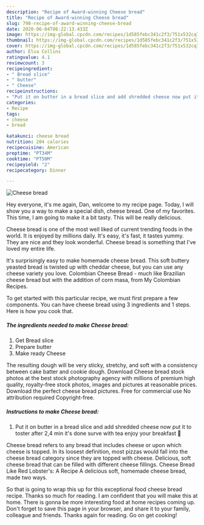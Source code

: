 ```yaml
---
description: "Recipe of Award-winning Cheese bread"
title: "Recipe of Award-winning Cheese bread"
slug: 798-recipe-of-award-winning-cheese-bread
date: 2020-06-04T06:22:13.433Z
image: https://img-global.cpcdn.com/recipes/1d585febc341c2f3/751x532cq70/cheese-bread-recipe-main-photo.jpg
thumbnail: https://img-global.cpcdn.com/recipes/1d585febc341c2f3/751x532cq70/cheese-bread-recipe-main-photo.jpg
cover: https://img-global.cpcdn.com/recipes/1d585febc341c2f3/751x532cq70/cheese-bread-recipe-main-photo.jpg
author: Elva Collins
ratingvalue: 4.1
reviewcount: 3
recipeingredient:
- " Bread slice"
- " butter"
- " Cheese"
recipeinstructions:
- "Put it on butter in a bread slice and add shredded cheese now put it to toster after 2,4 min it&#39;s done surve with tea enjoy your breakfast 🥰"
categories:
- Recipe
tags:
- cheese
- bread

katakunci: cheese bread 
nutrition: 204 calories
recipecuisine: American
preptime: "PT34M"
cooktime: "PT50M"
recipeyield: "2"
recipecategory: Dinner

---
```



![Cheese bread](https://img-global.cpcdn.com/recipes/1d585febc341c2f3/751x532cq70/cheese-bread-recipe-main-photo.jpg)

Hey everyone, it's me again, Dan, welcome to my recipe page. Today, I will show you a way to make a special dish, cheese bread. One of my favorites. This time, I am going to make it a bit tasty. This will be really delicious.

Cheese bread is one of the most well liked of current trending foods in the world. It is enjoyed by millions daily. It's easy, it's fast, it tastes yummy. They are nice and they look wonderful. Cheese bread is something that I've loved my entire life.

It&#39;s surprisingly easy to make homemade cheese bread. This soft buttery yeasted bread is twisted up with cheddar cheese, but you can use any cheese variety you love. Colombian Cheese Bread - much like Brazilian cheese bread but with the addition of corn masa, from My Colombian Recipes.


To get started with this particular recipe, we must first prepare a few components. You can have cheese bread using 3 ingredients and 1 steps. Here is how you cook that.

<!--inarticleads1-->

##### The ingredients needed to make Cheese bread:

1. Get  Bread slice
1. Prepare  butter
1. Make ready  Cheese


The resulting dough will be very sticky, stretchy, and soft with a consistency between cake batter and cookie dough. Download Cheese bread stock photos at the best stock photography agency with millions of premium high quality, royalty-free stock photos, images and pictures at reasonable prices. Download the perfect cheese bread pictures. Free for commercial use No attribution required Copyright-free. 

<!--inarticleads2-->

##### Instructions to make Cheese bread:

1. Put it on butter in a bread slice and add shredded cheese now put it to toster after 2,4 min it&#39;s done surve with tea enjoy your breakfast 🥰


Cheese bread refers to any bread that includes cheese or upon which cheese is topped. In its loosest definition, most pizzas would fall into the cheese bread category since they are topped with cheese. Delicious, soft cheese bread that can be filled with different cheese fillings. Cheese Bread Like Red Lobster&#39;s: A Recipe A delicious soft, homemade cheese bread, made two ways. 

So that is going to wrap this up for this exceptional food cheese bread recipe. Thanks so much for reading. I am confident that you will make this at home. There is gonna be more interesting food at home recipes coming up. Don't forget to save this page in your browser, and share it to your family, colleague and friends. Thanks again for reading. Go on get cooking!

